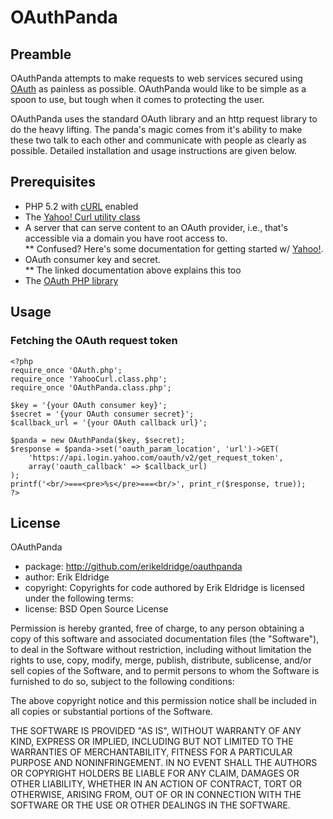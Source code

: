 # OAuthPanda

## Preamble

OAuthPanda attempts to make requests to web services secured using [OAuth](http://oauth.net) as painless as possible.  OAuthPanda would like to be simple as a spoon to use, but tough when it comes to protecting the user.

OAuthPanda uses the standard OAuth library and an http request library to do the heavy lifting.  The panda's magic comes from it's ability to make these two talk to each other and communicate with people as clearly as possible.  Detailed installation and usage instructions are given below.

## Prerequisites

* PHP 5.2 with [cURL](http://us.php.net/manual/en/ref.curl.php) enabled
* The [Yahoo! Curl utility class](http://github.com/yahoo/yos-social-php5/blob/master/lib/Yahoo/YahooCurl.class.php)
* A server that can serve content to an OAuth provider, i.e., that's accessible via a domain you have root access to.  
** Confused?  Here's some documentation for getting started w/ [Yahoo!](http://developer.yahoo.com/oauth/).
* OAuth consumer key and secret.  
** The linked documentation above explains this too
* The [OAuth PHP library]()

## Usage

### Fetching the OAuth request token

    <?php
    require_once 'OAuth.php';
    require_once 'YahooCurl.class.php';
    require_once 'OAuthPanda.class.php';
    
    $key = '{your OAuth consumer key}';
    $secret = '{your OAuth consumer secret}';
    $callback_url = '{your OAuth callback url}';

    $panda = new OAuthPanda($key, $secret);
    $response = $panda->set('oauth_param_location', 'url')->GET(
        'https://api.login.yahoo.com/oauth/v2/get_request_token', 
        array('oauth_callback' => $callback_url)
    );
    printf('<br/>===<pre>%s</pre>===<br/>', print_r($response, true));
    ?>
    
## License

OAuthPanda

* package: http://github.com/erikeldridge/oauthpanda
* author: Erik Eldridge
* copyright: Copyrights for code authored by Erik Eldridge is licensed under the following terms:
* license: BSD Open Source License

Permission is hereby granted, free of charge, to any person obtaining a copy
of this software and associated documentation files (the "Software"), to deal
in the Software without restriction, including without limitation the rights
to use, copy, modify, merge, publish, distribute, sublicense, and/or sell
copies of the Software, and to permit persons to whom the Software is
furnished to do so, subject to the following conditions:

The above copyright notice and this permission notice shall be included in
all copies or substantial portions of the Software.

THE SOFTWARE IS PROVIDED "AS IS", WITHOUT WARRANTY OF ANY KIND, EXPRESS OR
IMPLIED, INCLUDING BUT NOT LIMITED TO THE WARRANTIES OF MERCHANTABILITY,
FITNESS FOR A PARTICULAR PURPOSE AND NONINFRINGEMENT. IN NO EVENT SHALL THE
AUTHORS OR COPYRIGHT HOLDERS BE LIABLE FOR ANY CLAIM, DAMAGES OR OTHER
LIABILITY, WHETHER IN AN ACTION OF CONTRACT, TORT OR OTHERWISE, ARISING FROM,
OUT OF OR IN CONNECTION WITH THE SOFTWARE OR THE USE OR OTHER DEALINGS IN
THE SOFTWARE.